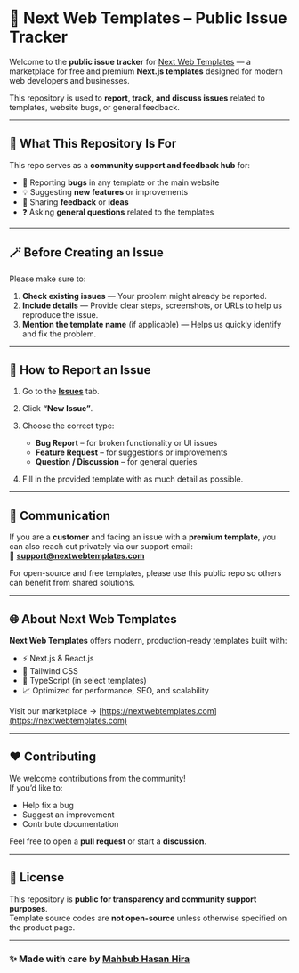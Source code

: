 # 🧩 Next Web Templates – Public Issue Tracker

Welcome to the **public issue tracker** for [Next Web Templates](https://nextwebtemplates.com) — a marketplace for free and premium **Next.js templates** designed for modern web developers and businesses.

This repository is used to **report, track, and discuss issues** related to templates, website bugs, or general feedback.

---

## 🧠 What This Repository Is For

This repo serves as a **community support and feedback hub** for:

- 🐞 Reporting **bugs** in any template or the main website  
- 💡 Suggesting **new features** or improvements  
- 💬 Sharing **feedback** or **ideas**  
- ❓ Asking **general questions** related to the templates

---

## 🪄 Before Creating an Issue

Please make sure to:

1. **Check existing issues** — Your problem might already be reported.  
2. **Include details** — Provide clear steps, screenshots, or URLs to help us reproduce the issue.  
3. **Mention the template name** (if applicable) — Helps us quickly identify and fix the problem.  

---

## 🐛 How to Report an Issue

1. Go to the **[Issues](../../issues)** tab.  
2. Click **“New Issue”**.  
3. Choose the correct type:
   - **Bug Report** – for broken functionality or UI issues  
   - **Feature Request** – for suggestions or improvements  
   - **Question / Discussion** – for general queries  

4. Fill in the provided template with as much detail as possible.

---

## 💬 Communication

If you are a **customer** and facing an issue with a **premium template**, you can also reach out privately via our support email:  
📧 **support@nextwebtemplates.com**

For open-source and free templates, please use this public repo so others can benefit from shared solutions.

---

## 🌐 About Next Web Templates

**Next Web Templates** offers modern, production-ready templates built with:
- ⚡ Next.js & React.js  
- 💅 Tailwind CSS  
- 🧱 TypeScript (in select templates)  
- 📈 Optimized for performance, SEO, and scalability  

Visit our marketplace → [https://nextwebtemplates.com](https://nextwebtemplates.com)

---

## ❤️ Contributing

We welcome contributions from the community!  
If you’d like to:
- Help fix a bug  
- Suggest an improvement  
- Contribute documentation  

Feel free to open a **pull request** or start a **discussion**.

---

## 📜 License

This repository is **public for transparency and community support purposes**.  
Template source codes are **not open-source** unless otherwise specified on the product page.

---

### ✨ Made with care by [Mahbub Hasan Hira](https://mahbubhasanhira.com)
